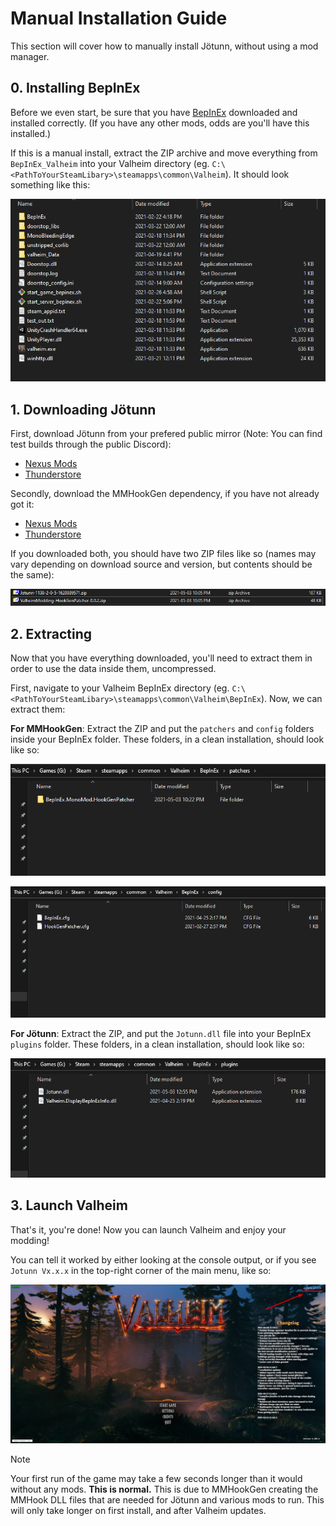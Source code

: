 ﻿# Manual Installation Guide

This section will cover how to manually install Jötunn, without using a mod manager.

## 0. Installing BepInEx

Before we even start, be sure that you have [BepInEx](https://valheim.thunderstore.io/package/denikson/BepInExPack_Valheim/) downloaded and installed correctly. (If you have any other mods, odds are you'll have this installed.)

If this is a manual install, extract the ZIP archive and move everything from `BepInEx_Valheim` into your Valheim directory (eg. `C:\<PathToYourSteamLibary>\steamapps\common\Valheim`).
It should look something like this:

![BepInEx Installed](../images/installation/bepinex.png)

## 1. Downloading Jötunn

First, download Jötunn from your prefered public mirror (Note: You can find test builds through the public Discord):
- [Nexus Mods](https://www.nexusmods.com/valheim/mods/1138)
- [Thunderstore](https://valheim.thunderstore.io/package/ValheimModding/Jotunn/)

Secondly, download the MMHookGen dependency, if you have not already got it:
- [Nexus Mods](https://www.nexusmods.com/valheim/mods/505)
- [Thunderstore](https://valheim.thunderstore.io/package/ValheimModding/HookGenPatcher/)

If you downloaded both, you should have two ZIP files like so (names may vary depending on download source and version, but contents should be the same):

![Downloaded Files](../images/installation/downloads.png)

## 2. Extracting

Now that you have everything downloaded, you'll need to extract them in order to use the data inside them, uncompressed.  

First, navigate to your Valheim BepInEx directory (eg. `C:\<PathToYourSteamLibary>\steamapps\common\Valheim\BepInEx`). Now, we can extract them:

**For MMHookGen**: Extract the ZIP and put the `patchers` and `config` folders inside your BepInEx folder. These folders, in a clean installation, should look like so:

![BepInEx Patchers Folder](../images/installation/patchers.png)

![BepInEx Config Folder](../images/installation/config.png)

**For Jötunn**: Extract the ZIP, and put the `Jotunn.dll` file into your BepInEx `plugins` folder. These folders, in a clean installation, should look like so:

![BepInEx Plugins Folder](../images/installation/plugins.png)

## 3. Launch Valheim

That's it, you're done! Now you can launch Valheim and enjoy your modding!  

You can tell it worked by either looking at the console output, or if you see `Jotunn Vx.x.x` in the top-right corner of the main menu, like so:

![In-game Message](../images/installation/in-game.png)

> [!NOTE]
> Your first run of the game may take a few seconds longer than it would without any mods. **This is normal.** This is due to MMHookGen creating the MMHook DLL files that are needed for Jötunn and various mods to run. This will only take longer on first install, and after Valheim updates.
